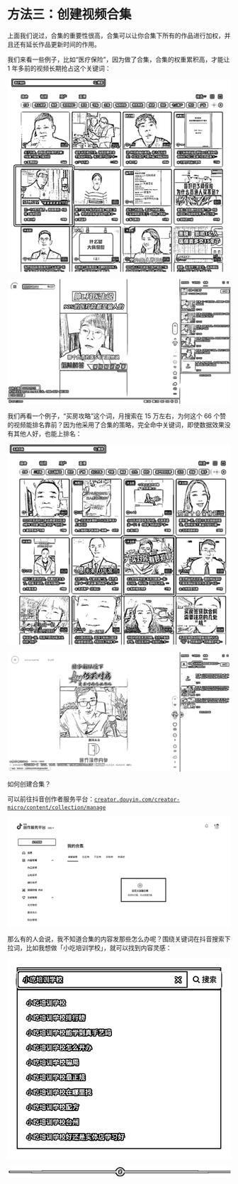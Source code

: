 # 方法三：创建视频合集

上面我们说过，合集的重要性很高，合集可以让你合集下所有的作品进行加权，并且还有延长作品更新时间的作用。

我们来看一些例子，比如“医疗保险”，因为做了合集，合集的权重累积高，才能让 1 年多前的视频长期抢占这个关键词：

![](img/8fe9d708ccad9e752ae5214208860aeb.png)

![](img/b43389d631a00afc6ed8d40ec651a326.png)

我们再看一个例子，“买房攻略”这个词，月搜索在 15 万左右，为何这个 66 个赞的视频能排名靠前？因为他采用了合集的策略，完全命中关键词，即使数据效果没有其他人好，也能上排名：

![](img/26b829fbb3d69a959d8a7ad7468c1abf.png)

![](img/f1a5e34e976b044c5a4c1d31fa232483.png)

如何创建合集？

可以前往抖音创作者服务平台：[`creator.douyin.com/creator-micro/content/collection/manage`](https://creator.douyin.com/creator-micro/content/collection/manage)

![](img/7aff056384a23d772368d4e326d6034a.png)

那么有的人会说，我不知道合集的内容发那些怎么办呢？围绕关键词在抖音搜索下拉词，比如我想做「小吃培训学校」，就可以找到内容灵感：

![](img/5140bc34fc6bc973ffceed8b4771c6a0.png)

![](img/75a2819e1a58997a8c18fd3150be6c39.png)